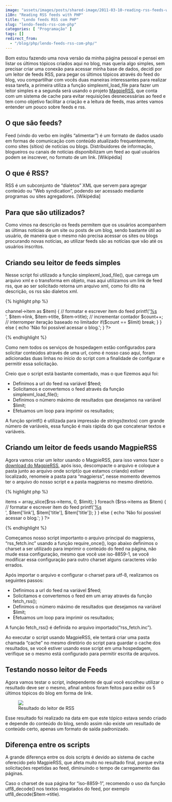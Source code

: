 ```yaml
---
image: "assets/images/posts/shared-image/2011-03-10-reading-rss-feeds-with-php.jpg"
i18n: "Reading RSS feeds with PHP"
title: "Lendo feeds RSS com PHP"
slug: "lendo-feeds-rss-com-php"
categories: [ "Programação" ]
tags: []
redirect_from:
  - "/blog/php/lendo-feeds-rss-com-php/"
---
```

Bom estou fazendo uma nova versão da minha página pessoal e pensei em listar os últimos tópicos criados aqui no blog, mas queria algo simples, sem precisar criar uma conexão para acessar minha base de dados, decidi por um leitor de feeds RSS, para pegar os últimos tópicos através do feed do blog, vou compartilhar com vocês duas maneiras interessantes para realizar essa tarefa, a primeira utiliza a função simplexml_load_file para fazer um leitor simples e a segunda será usando o projeto [MagpieRSS](https://magpierss.sourceforge.net/), que conta com um sistema de cache para evitar requisições desnecessárias ao feed e tem como objetivo facilitar a criação e a leitura de feeds, mas antes vamos entender um pouco sobre feeds e rss.

## O que são feeds?

Feed (vindo do verbo em inglês “alimentar”) é um formato de dados usado em formas de comunicação com conteúdo atualizado frequentemente, como sites (sítios) de notícias ou blogs. Distribuidores de informação, blogueiros ou canais de notícias disponibilizam um feed ao qual usuários podem se inscrever, no formato de um link. [Wikipédia]

## O que é RSS?

RSS é um subconjunto de “dialetos” XML que servem para agregar conteúdo ou “Web syndication”, podendo ser acessado mediante programas ou sites agregadores. [Wikipédia]

## Para que são utilizados?

Como vimos na descrição os feeds permitem que os usuários acompanhem as últimas notícias de um site ou posts de um blog, sendo bastante útil ao usuário, de maneira que o mesmo não precisa acessar os sites ou blogs procurando novas notícias, ao utilizar feeds são as notícias que vão até os usuários inscritos.

## Criando seu leitor de feeds simples

Nesse script foi utilizado a função simplexml_load_file(), que carrega um arquivo xml e o transforma em objeto, mas aqui utilizamos um link de feed rss, que ao ser solicitado retorna um arquivo xml, como foi dito na descrição, os rss são dialetos xml.

{% highlight php %}
<?php
// habilitar requisições de urls externas
ini_set('allow_url_fopen', 1);
ini_set('allow_url_include', 1);

// executar requisição do feed
$rss = simplexml_load_file('http://www.diogomatheus.com.br/blog/?feed=rss2');
// limitador
$limit = 5;
// contador
$count = 0;
 
if ($rss) {
  foreach ($rss->channel->item as $item) {
    // formatar e escrever item do feed
    printf('<a href="%s" title="%s" >%s</a><br />', $item->link, $item->title, $item->title);
    
    // incrementar contador
    $count++;
    // interromper iteração baseado no limitador
    if($count == $limit) break;
  }
} else {
  echo 'Não foi possível acessar o blog.';
}
?>
{% endhighlight %}

Como nem todos os serviços de hospedagem estão configurados para solicitar conteúdos através de uma url, como é nosso caso aqui, foram adicionadas duas linhas no início do script com a finalidade de configurar e permitir essa solicitação.

Creio que o script está bastante comentado, mas o que fizemos aqui foi:

- Definimos a url do feed na variável $feed;
- Solicitamos e convertemos o feed através da função simplexml_load_file();
- Definimos o número máximo de resultados que desejamos na variável $limit;
- Efetuamos um loop para imprimir os resultados;

A função sprintf() é utilizada para impressão de strings(textos) com grande número de variáveis, essa função é mais rápida do que concatenar textos e variáveis.

## Criando um leitor de feeds usando MagpieRSS

Agora vamos criar um leitor usando o MagpieRSS, para isso vamos fazer o [download do MagpieRSS](http://sourceforge.net/projects/magpierss/files/), após isso, descompacte o arquivo e coloque a pasta junto ao arquivo onde script(o que estamos criando) estiver localizado, renomeie a pasta para “magpierss”, nesse momento devemos ter o arquivo do nosso script e a pasta magpierss no mesmo diretório.

{% highlight php %}
<?php
// importar e configurar MagpieRSS
require_once('magpierss/rss_fetch.inc');
define('MAGPIE_OUTPUT_ENCODING', 'UTF-8');

// executar requisição do feed
$rss = fetch_rss('http://www.diogomatheus.com.br/blog/?feed=rss2');
// limitador
$limit = 5;

if ($rss) {
  // cortar array baseado no limitador
  if($limit) {
    $rss->items = array_slice($rss->items, 0, $limit);
  }

  foreach ($rss->items as $item) {
    // formatar e escrever item do feed
    printf('<a href="%s" title="%s" >%s</a><br />', $item['link'], $item['title'], $item['title']);
  }
} else {
  echo 'Não foi possível acessar o blog.';
}
?>
{% endhighlight %}

Começamos nosso script importanto o arquivo principal do magpierss, “rss_fetch.inc” usando a função require_once(), logo abaixo definimos o charset a ser utilizado para imprimir o conteúdo do feed na página, não mude essa configuração, mesmo que você use iso-8859-1, se você modificar essa configuração para outro charset alguns caracteres virão errados.

Após importar o arquivo e configurar o charset para utf-8, realizamos os seguintes passos:

- Definimos a url do feed na variável $feed;
- Solicitamos e convertemos o feed em um array através da função fetch_rss();
- Definimos o número máximo de resultados que desejamos na variável $limit;
- Efetuamos um loop para imprimir os resultados;

A função fetch_rss() é definida no arquivo importado(“rss_fetch.inc”).

Ao executar o script usando MagpieRSS, ele tentará criar uma pasta chamada “cache” no mesmo diretório do script para guardar o cache dos resultados, se você estiver usando esse script em uma hospedagem, verifique se o mesmo está configurado para permitir escrita de arquivos.

## Testando nosso leitor de Feeds

Agora vamos testar o script, independente de qual você escolheu utilizar o resultado deve ser o mesmo, afinal ambos foram feitos para exibir os 5 últimos tópicos do blog em forma de link.

<figure class="figure mx-auto d-block">
  <img src="{{ '/assets/images/posts/general/2011-03-10-rss-feed-result.jpg' | prepend: site.baseurl }}" class="figure-img mx-auto d-block">
  <figcaption class="figure-caption text-center">Resultado do leitor de RSS</figcaption>
</figure>

Esse resultado foi realizado na data em que este tópico estava sendo criado e depende do conteúdo do blog, sendo assim não existe um resultado de conteúdo certo, apenas um formato de saída padronizado.

## Diferença entre os scripts

A grande diferença entre os dois scripts é devido ao sistema de cache oferecido pelo MagpieRSS, que afeta muito no resultado final, porque evita solicitações repetidas ao feed, diminuindo o tempo de carregamento das páginas.

Caso o charset de sua página for “iso-8859-1”, recomendo o uso da função utf8_decode() nos textos resgatados do feed, por exemplo utf8_decode($item->title).